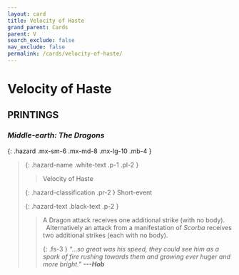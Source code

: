 ```yaml
---
layout: card
title: Velocity of Haste
grand_parent: Cards
parent: V
search_exclude: false
nav_exclude: false
permalink: /cards/velocity-of-haste/
---
```


# Velocity of Haste


## PRINTINGS


### _Middle-earth: The Dragons_

{: .hazard .mx-sm-6 .mx-md-8 .mx-lg-10 .mb-4 }
> {: .hazard-name .white-text .p-1 .pl-2 }
> > <div class="hazard-mp"></div>
> > <div class="card-name">Velocity of Haste</div>
>
> {: .hazard-classification .pr-2 }
> Short-event
>
> {: .hazard-text .black-text .p-2 }
> > A Dragon attack receives one additional strike (with no body). <br>&ensp;Alternatively an attack from a manifestation of _Scorba_ receives two additional strikes (each with no body). 
> > 
> > {: .fs-3 } 
> > _“...so great was his speed, they could see him as a spark of fire rushing towards them and growing ever huger and more bright."_ ***---&#65279;Hob*** 
>


